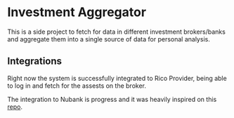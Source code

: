 # Investment Aggregator

This is a side project to fetch for data in different investment brokers/banks and aggregate them into a single source of data for personal analysis.

## Integrations 
Right now the system is successfully integrated to Rico Provider, being able to log in and fetch for the assests on the broker.

The integration to Nubank is progress and it was heavily inspired on this [repo](https://github.com/lira92/nubank-dotnet).